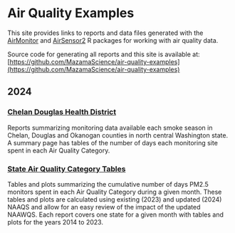 # Air Quality Examples

This site provides links to reports and data files generated with the
[AirMonitor](https://mazamascience.github.io/AirMonitor) and 
[AirSensor2](https://mazamascience.github.io/AirSensor2) 
R packages for working with air quality data.

Source code for generating all reports and this site is available at:
[https://github.com/MazamaScience/air-quality-examples](https://github.com/MazamaScience/air-quality-examples)

## 2024

### [Chelan Douglas Health District](./2024/Chelan-Douglas_Health_District)

Reports summarizing monitoring data available each smoke season in Chelan,
Douglas and Okanogan counties in north central Washington state. A summary
page has tables of the number of days each monitoring site spent in each
Air Quality Category.

### [State Air Quality Category Tables](./2024/State_AQC_Tables)

Tables and plots summarizing the cumulative number of days PM2.5 monitors
spent in each Air Quality Category during a given month. These tables and plots
are calculated using existing (2023) and updated (2024) NAAQS and allow for an
easy review of the impact of the updated NAAWQS. Each report covers one state 
for a given month with tables and plots for the years 2014 to 2023.